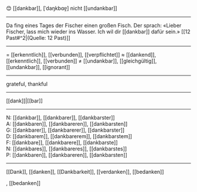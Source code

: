😊 [[dankbar]], [ˈdaŋkbɑɐ̯]
nicht [[undankbar]]

---
Da fing eines Tages der Fischer einen großen Fisch. Der sprach:
«Lieber Fischer, lass mich wieder ins Wasser. Ich wil dir [[dankbar]] dafür sein.» [[12 Past#^2|(Quelle: 12 Past)]] 


---
= [[erkenntlich]], [[verbunden]], [[verpflichtet]]
≈ [[dankend]], [[erkenntlich]], [[verbunden]]
≠ [[undankbar]], [[gleichgültig]], [[undankbar]], [[ignorant]]

---
grateful, thankful

---
[[dank]]|[[bar]]

---
N: [[dankbar]], [[dankbarer]], [[dankbarster]]  
A: [[dankbaren]], [[dankbareren]], [[dankbarsten]]  
G: [[dankbarer]], [[dankbarerer]], [[dankbarster]]  
D: [[dankbarem]], [[dankbarerem]], [[dankbarstem]]  
F: [[dankbare]], [[dankbarere]], [[dankbarste]]  
N: [[dankbares]], [[dankbareres]], [[dankbarstes]]  
P: [[dankbaren]], [[dankbareren]], [[dankbarsten]]  

---
[[Dank]], [[danken]], [[Dankbarkeit]], [[verdanken]], [[bedanken]]

, [[bedanken]]
